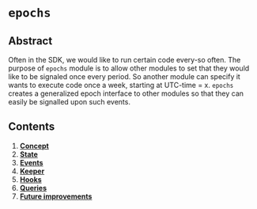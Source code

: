 <!--
order: 0
title: "Epochs Overview"
parent:
  title: "epochs"
-->

# `epochs`

## Abstract

Often in the SDK, we would like to run certain code every-so often. The purpose of `epochs` module is to allow other
modules to set that they would like to be signaled once every period. So another module can specify it wants to execute
code once a week, starting at UTC-time = x. `epochs` creates a generalized epoch interface to other modules so that they
can easily be signalled upon such events.

## Contents

1. **[Concept](01_concepts.md)**
2. **[State](02_state.md)**
3. **[Events](03_events.md)**
4. **[Keeper](04_keeper.md)**
5. **[Hooks](05_hooks.md)**
6. **[Queries](06_queries.md)**
7. **[Future improvements](07_future_improvements.md)**

